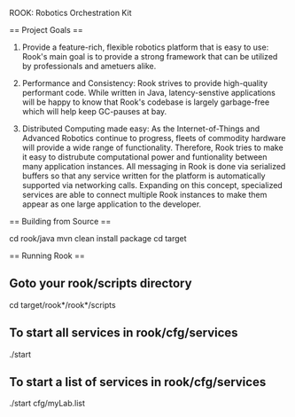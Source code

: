 ROOK: Robotics Orchestration Kit


== Project Goals ==

1. Provide a feature-rich, flexible robotics platform that is easy to use: Rook's main goal is to provide a strong framework that can be utilized by professionals and ametuers alike.

2. Performance and Consistency: Rook strives to provide high-quality performant code. While written in Java, latency-senstive applications will be happy to know that Rook's codebase is largely garbage-free which will help keep GC-pauses at bay.

3. Distributed Computing made easy: As the Internet-of-Things and Advanced Robotics continue to progress, fleets of commodity hardware will provide a wide range of functionality. Therefore, Rook tries to make it easy to distrubute computational power and funtionality between many application instances. All messaging in Rook is done via serialized buffers so that any service written for the platform is automatically supported via networking calls. Expanding on this concept, specialized services are able to connect multiple Rook instances to make them appear as one large application to the developer.


== Building from Source ==

cd rook/java
mvn clean install package
cd target


== Running Rook ==

## Goto your rook/scripts directory ##
cd target/rook*/rook*/scripts

## To start all services in rook/cfg/services ##
./start

## To start a list of services in rook/cfg/services ##
./start cfg/myLab.list
